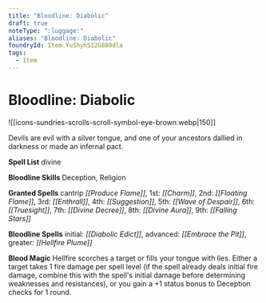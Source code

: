```yaml
---
title: "Bloodline: Diabolic"
draft: true
noteType: ":luggage:"
aliases: "Bloodline: Diabolic"
foundryId: Item.YuShyhS12G880dla
tags:
  - Item
---
```


# Bloodline: Diabolic
![[icons-sundries-scrolls-scroll-symbol-eye-brown.webp|150]]

Devils are evil with a silver tongue, and one of your ancestors dallied in darkness or made an infernal pact.

**Spell List** divine

**Bloodline Skills** Deception, Religion

**Granted Spells** cantrip _[[Produce Flame]]_, 1st: _[[Charm]]_, 2nd: _[[Floating Flame]]_, 3rd: _[[Enthrall]]_, 4th: _[[Suggestion]]_, 5th: _[[Wave of Despair]]_, 6th: _[[Truesight]]_, 7th: _[[Divine Decree]]_, 8th: _[[Divine Aura]]_, 9th: _[[Falling Stars]]_

**Bloodline Spells** initial: _[[Diabolic Edict]]_, advanced: _[[Embrace the Pit]]_, greater: _[[Hellfire Plume]]_

**Blood Magic** Hellfire scorches a target or fills your tongue with lies. Either a target takes 1 fire damage per spell level (if the spell already deals initial fire damage, combine this with the spell's initial damage before determining weaknesses and resistances), or you gain a +1 status bonus to Deception checks for 1 round.


